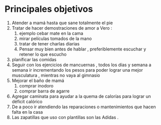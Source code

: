 # Principales objetivos 
1. Atender a mamá hasta que sane totalmente el pie
2. Tratar de hacer demostraciones de amor a Vero :
	1. ejemplo cebar mate en la cama 
	2. mirar películas tomados de la mano
	3. tratar de tener charlas diarias 
	4. Pensar muy bien antes de hablar , preferiblemente escuchar y retener lo que escucho
3. planificar las comidas 
4. Seguir con los ejercicios de mancuernas , todos los días y semana a semana ir incrementando los pesos para poder lograr una mejor musculatura , mientras no vaya al gimnasio 
5. Mejorar el baño de mamá
	1. comprar inodoro 
	2. comprar barra de agarre 
6. Agregar caminata para ayudar a la quema de calorías para lograr un déficit calórico
7. De a poco ir atendiendo las reparaciones o mantenimientos que hacen falta en la casa 
8. Las zapatillas que uso con plantillas son las Adidas .

